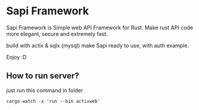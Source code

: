 # Sapi Framework
Sapi Framework is Simple web API Framework for Rust. Make rust API code more elegant, secure and extremely fast.

build with actix & sqlx (mysql) make Sapi ready to use, with auth example.

Enjoy :D

## How to run server?
just run this command in folder
```
cargo watch -x 'run --bin actixweb'
```

